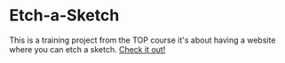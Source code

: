 # Etch-a-Sketch
This is a training project from the TOP course it's about having a website where you can etch a sketch. [Check it out!](https://oxo4real.github.io/Etch-a-Sketch/)
